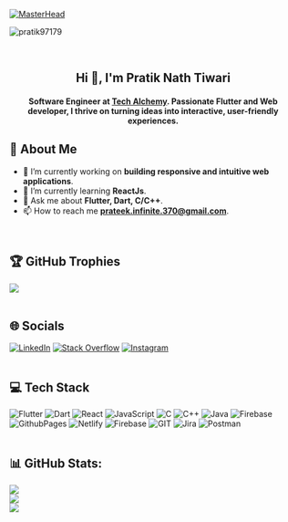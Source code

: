 [![MasterHead](https://i.giphy.com/media/ln7z2eWriiQAllfVcn/giphy.webp)](https://www.javascript.com/)

<p align="left"> <img src="https://komarev.com/ghpvc/?username=pratik97179&label=Profile%20views&color=0e75b6&style=flat" alt="pratik97179" /> </p>
<br />

<h2 align="center">Hi 👋, I'm Pratik Nath Tiwari</h2>
<h4 align="center">Software Engineer at <a href="https://www.techalchemy.com/">Tech Alchemy</a>. Passionate Flutter and Web developer, I thrive on turning ideas into interactive, user-friendly experiences.</h4>

## 💫 About Me
- 🔭 I’m currently working on **building responsive and intuitive web applications**.
- 🌱 I’m currently learning **ReactJs**.
- 💬 Ask me about **Flutter, Dart, C/C++**.
- 📫 How to reach me **prateek.infinite.370@gmail.com**.
<br />

## 🏆 GitHub Trophies
![](https://github-profile-trophy.vercel.app/?username=pratik97179&theme=dark&no-frame=false&no-bg=true&margin-w=4)
<br />
<br />

## 🌐 Socials
[![LinkedIn](https://img.shields.io/badge/LinkedIn-%230077B5.svg?logo=linkedin&logoColor=white)](https://linkedin.com/in/pratiknathtiwari) [![Stack Overflow](https://img.shields.io/badge/-Stackoverflow-FE7A16?logo=stack-overflow&logoColor=white)](https://stackoverflow.com/users/16734599) [![Instagram](https://img.shields.io/badge/Instagram-%23E4405F.svg?logo=Instagram&logoColor=white)](https://instagram.com/pratiknotprateek) 
<br />
<br />

## 💻 Tech Stack
![Flutter](https://img.shields.io/badge/Flutter-%2302569B.svg?style=for-the-badge&logo=Flutter&logoColor=white) ![Dart](https://img.shields.io/badge/dart-%230175C2.svg?style=for-the-badge&logo=dart&logoColor=white) ![React](https://img.shields.io/badge/react-%2320232a.svg?style=for-the-badge&logo=react&logoColor=%2361DAFB) ![JavaScript](https://img.shields.io/badge/javascript-%23323330.svg?style=for-the-badge&logo=javascript&logoColor=%23F7DF1E) ![C](https://img.shields.io/badge/c-%2300599C.svg?style=for-the-badge&logo=c&logoColor=white) ![C++](https://img.shields.io/badge/c++-%2300599C.svg?style=for-the-badge&logo=c%2B%2B&logoColor=white) ![Java](https://img.shields.io/badge/java-%23ED8B00.svg?style=for-the-badge&logo=openjdk&logoColor=white) ![Firebase](https://img.shields.io/badge/firebase-%23039BE5.svg?style=for-the-badge&logo=firebase) ![GithubPages](https://img.shields.io/badge/github%20pages-121013?style=for-the-badge&logo=github&logoColor=white) ![Netlify](https://img.shields.io/badge/netlify-%23000000.svg?style=for-the-badge&logo=netlify&logoColor=#00C7B7) ![Firebase](https://img.shields.io/badge/Firebase-039BE5?style=for-the-badge&logo=Firebase&logoColor=white) ![GIT](https://img.shields.io/badge/Git-fc6d26?style=for-the-badge&logo=git&logoColor=white) ![Jira](https://img.shields.io/badge/jira-%230A0FFF.svg?style=for-the-badge&logo=jira&logoColor=white) ![Postman](https://img.shields.io/badge/Postman-FF6C37?style=for-the-badge&logo=postman&logoColor=white)
<br />
<br />

## 📊 GitHub Stats:
![](https://github-readme-stats.vercel.app/api?username=pratik97179&theme=algolia&hide_border=false&include_all_commits=true&count_private=false)<br/>
![](https://github-readme-streak-stats.herokuapp.com/?user=pratik97179&theme=algolia&hide_border=false)<br/>
![](https://github-readme-stats.vercel.app/api/top-langs/?username=pratik97179&theme=algolia&hide_border=false&include_all_commits=true&count_private=false&layout=compact)
